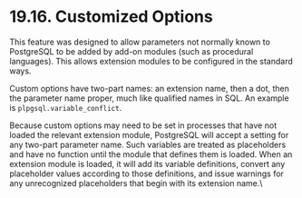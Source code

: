 # 19.16. Customized Options

This feature was designed to allow parameters not normally known to PostgreSQL to be added by add-on modules (such as procedural languages). This allows extension modules to be configured in the standard ways.

Custom options have two-part names: an extension name, then a dot, then the parameter name proper, much like qualified names in SQL. An example is `plpgsql.variable_conflict`.

Because custom options may need to be set in processes that have not loaded the relevant extension module, PostgreSQL will accept a setting for any two-part parameter name. Such variables are treated as placeholders and have no function until the module that defines them is loaded. When an extension module is loaded, it will add its variable definitions, convert any placeholder values according to those definitions, and issue warnings for any unrecognized placeholders that begin with its extension name.\

